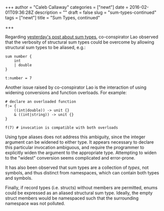 +++
author = "Caleb Callaway"
categories = ["newt"]
date = 2016-02-01T09:36:28Z
description = ""
draft = false
slug = "sum-types-continued"
tags = ["newt"]
title = "Sum Types, continued"

+++


Regarding [yesterday's post about sum types](/blog/sum-types-structural-vs-nominal/), co-conspirator Lao observed that the verbosity of structural sum types could be overcome by allowing structural sum types to be aliased, e.g.:
```
sum number {
    int
    | double
}

t:number = 7
```

Another issue raised by co-conspirator Lao is the interaction of using widening conversions and function overloads. For example:
```
# declare an overloaded function
f:= {
    ((int|double)) -> unit {}
    & ((int|string)) -> unit {}
}

f(7) # invocation is compatible with both overloads
```
Using type aliases does not address this ambiguity, since the integer argument can be widened to either type. It appears necessary to declare this particular invocation ambiguous, and require the programmer to explicitly widen the argument to the appropriate type. Attempting to widen to the "widest" conversion seems complicated and error-prone.

It has also been observed that sum types are a collection of _types_, not symbols, and thus distinct from namespaces, which can contain both types and symbols.

Finally, if record types (i.e. structs) without members are permitted, enums could be expressed as an aliased structural sum type. Ideally, the empty struct members would be namespaced such that the surrounding namespace was not polluted.

